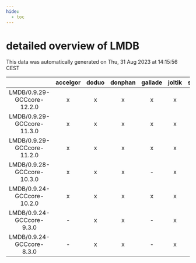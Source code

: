 ```yaml
---
hide:
  - toc
---
```


detailed overview of LMDB
=========================


This data was automatically generated on Thu, 31 Aug 2023 at 14:15:56 CEST  

| |accelgor|doduo|donphan|gallade|joltik|skitty|swalot|victini|
| :---: | :---: | :---: | :---: | :---: | :---: | :---: | :---: | :---: |
|LMDB/0.9.29-GCCcore-12.2.0|x|x|x|x|x|x|x|x|
|LMDB/0.9.29-GCCcore-11.3.0|x|x|x|x|x|x|x|x|
|LMDB/0.9.29-GCCcore-11.2.0|x|x|x|x|x|x|x|x|
|LMDB/0.9.28-GCCcore-10.3.0|x|x|x|-|x|x|x|x|
|LMDB/0.9.24-GCCcore-10.2.0|x|x|x|x|x|x|x|x|
|LMDB/0.9.24-GCCcore-9.3.0|-|x|x|-|x|x|x|x|
|LMDB/0.9.24-GCCcore-8.3.0|-|x|x|-|x|x|x|x|
